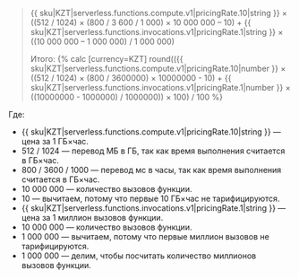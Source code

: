 > {{ sku|KZT|serverless.functions.compute.v1|pricingRate.10|string }} × ((512 / 1024) × (800 / 3 600 / 1 000) × 10 000 000 – 10) + {{ sku|KZT|serverless.functions.invocations.v1|pricingRate.1|string }} × ((10 000 000 – 1 000 000) / 1 000 000)
>
> Итого: {% calc [currency=KZT] round(({{ sku|KZT|serverless.functions.compute.v1|pricingRate.10|number }} × ((512 / 1024) × (800 / 3600000) × 10000000 - 10) + {{ sku|KZT|serverless.functions.invocations.v1|pricingRate.1|number }} × ((10000000 - 1000000) / 1000000)) × 100) / 100 %}

Где:
* {{ sku|KZT|serverless.functions.compute.v1|pricingRate.10|string }} — цена за 1 ГБ×час.
* 512 / 1024  — перевод МБ в ГБ, так как время выполнения считается в ГБ×час.
* 800 / 3600 / 1000 — перевод мс в часы, так как время выполнения считается в ГБ×час.
* 10 000 000 — количество вызовов функции.
* 10 — вычитаем, потому что первые 10 ГБ×час не тарифицируются.
* {{ sku|KZT|serverless.functions.invocations.v1|pricingRate.1|string }} — цена за 1 миллион вызовов функции.
* 10 000 000 — количество вызовов функции.
* 1 000 000 — вычитаем, потому что первые миллион вызовов не тарифицируются.
* 1 000 000 — делим, чтобы посчитать количество миллионов вызовов функции.